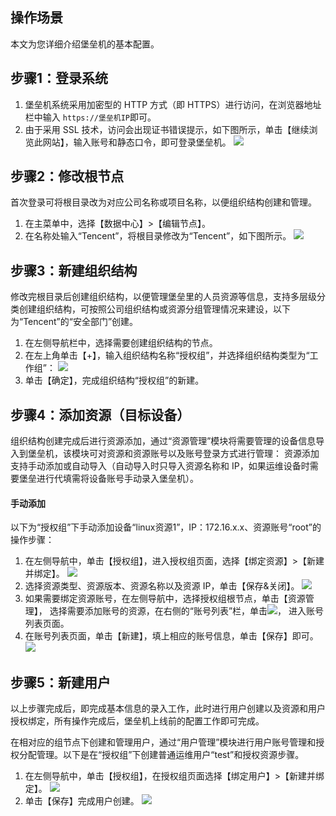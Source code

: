 ## 操作场景

本文为您详细介绍堡垒机的基本配置。



## 步骤1：登录系统

1. 堡垒机系统采用加密型的 HTTP 方式（即 HTTPS）进行访问，在浏览器地址栏中输入 `https://堡垒机IP`即可。
2. 由于采用 SSL 技术，访问会出现证书错误提示，如下图所示，单击【继续浏览此网站】，输入账号和静态口令，即可登录堡垒机。
![](https://main.qcloudimg.com/raw/a852ef6d3c2966d8aa8e698d83ed1d5c.png)


## 步骤2：修改根节点

首次登录可将根目录改为对应公司名称或项目名称，以便组织结构创建和管理。
1. 在主菜单中，选择【数据中心】>【编辑节点】。
2. 在名称处输入“Tencent”，将根目录修改为“Tencent”，如下图所示。
![](https://main.qcloudimg.com/raw/8dabead6d63c9ce7020683e921892949.png)

## 步骤3：新建组织结构

修改完根目录后创建组织结构，以便管理堡垒里的人员资源等信息，支持多层级分类创建组织结构，可按照公司组织结构或资源分组管理情况来建设，以下为“Tencent”的“安全部门”创建。
1. 在左侧导航栏中，选择需要创建组织结构的节点。
2. 在左上角单击【+】，输入组织结构名称“授权组”，并选择组织结构类型为“工作组”：
![](https://main.qcloudimg.com/raw/803cd0de787acd903ad74fd674a62aec.png)
3. 单击【确定】，完成组织结构“授权组”的新建。

## 步骤4：添加资源（目标设备）

组织结构创建完成后进行资源添加，通过“资源管理”模块将需要管理的设备信息导入到堡垒机，该模块可对资源和资源账号以及账号登录方式进行管理：
资源添加支持手动添加或自动导入（自动导入时只导入资源名称和 IP，如果运维设备时需要堡垒进行代填需将设备账号手动录入堡垒机）。

#### 手动添加

以下为“授权组”下手动添加设备“linux资源1”，IP：172.16.x.x、资源账号“root”的操作步骤：
1. 在左侧导航中，单击【授权组】，进入授权组页面，选择【绑定资源】>【新建并绑定】。
![](https://main.qcloudimg.com/raw/2d079b7e09e84a4855294a953eb007e5.png)
2. 选择资源类型、资源版本、资源名称以及资源 IP，单击【保存&关闭】。
![](https://main.qcloudimg.com/raw/7f36491b181e7bf5ef36ba94f9fd312e.png)
3. 如果需要绑定资源账号，在左侧导航中，选择授权组根节点，单击【资源管理】， 选择需要添加账号的资源，在右侧的“账号列表”栏，单击<img src=" https://main.qcloudimg.com/raw/05d1da824ddfd3af2014f8a1283a7b06.png"  style="margin:0;">， 进入账号列表页面。
4. 在账号列表页面，单击【新建】，填上相应的账号信息，单击【保存】即可。
![](https://main.qcloudimg.com/raw/690da1c35b31e2ce7a142344efd93420.png)


## 步骤5：新建用户

以上步骤完成后，即完成基本信息的录入工作，此时进行用户创建以及资源和用户授权绑定，所有操作完成后，堡垒机上线前的配置工作即可完成。

在相对应的组节点下创建和管理用户，通过“用户管理”模块进行用户账号管理和授权分配管理。以下是在“授权组”下创建普通运维用户“test”和授权资源步骤。
1. 在左侧导航中，单击【授权组】，在授权组页面选择【绑定用户】>【新建并绑定】。
![](https://main.qcloudimg.com/raw/b2424eb8502fdf8bed239a9a7de87b2d.png)
2. 单击【保存】完成用户创建。
![](https://main.qcloudimg.com/raw/b2d7f2b64ecdbf03fe7a27ec69e8198b.png)






